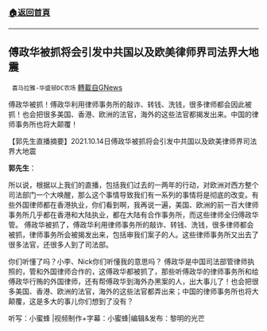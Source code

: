 ###  [:house:返回首頁](https://github.com/ourhimalayas/txt)
---


## 傅政华被抓将会引发中共国以及欧美律师界司法界大地震
` 喜马拉雅-华盛顿DC农场` [轉載自GNews](https://gnews.org/zh-hans/1596970/)

傅政华被抓！傅政华利用律师事务所的敲诈、转钱、洗钱，很多律师都会因此被抓！也会把很多美国、香港、欧洲的法官，海外的这些法官都揭发出来。中国的律师事务所也将大颠覆！

【郭先生直播摘要】2021.10.14日傅政华被抓将会引发中共国以及欧美律师界司法界大地震

**郭先生**：

所以说，根据以上我们的直播，包括我们过去的一两年的行动，对欧洲对西方整个司法部门一个大唤醒，那么这个事情导致我们有一系列的事情将是彻底的改变。有些外国律师都在香港执业，你们看到啊，我再说一遍，美国、欧洲的前一百大律师事务所几乎都在香港和大陆执业，都在大陆有合作事务所，而这些律师全归傅政华管。 傅政华被抓了，傅政华利用律师事务所的敲诈、转钱、洗钱，很多律师都会被抓，律师事务所会被揭发出来，包括审我们案子的人。这些律师事务所又出去了很多法官，还很多人到了司法部。

你们听懂了吗？小李、Nick你们听懂我的意思吗？ 傅政华是中国司法部管律师执照的，管和外国律师合作的，这傅政华都被抓了，那些听傅政华的律师事务所和给傅政华行贿的外国律师，还有帮傅政华到海外办黑案的人，出大事儿了！也会把很多美国、香港、欧洲的法官，海外的这些法官都弄出来；中国的律师事务所也将大颠覆，这是多大的事儿你们想到了没有？

听写：小蜜蜂 |视频制作+字幕：小蜜蜂|编辑&发布：黎明的光芒
